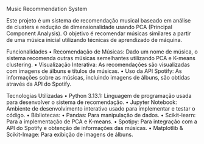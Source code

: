 Music Recommendation System

Este projeto é um sistema de recomendação musical baseado em análise de clusters e redução de dimensionalidade usando PCA (Principal Component Analysis). O objetivo é recomendar músicas similares a partir de uma música inicial utilizando técnicas de aprendizado de máquina.

Funcionalidades
	•	Recomendação de Músicas: Dado um nome de música, o sistema recomenda outras músicas semelhantes utilizando PCA e K-means clustering.
	•	Visualização Interativa: As recomendações são visualizadas com imagens de álbuns e títulos de músicas.
	•	Uso da API Spotify: As informações sobre as músicas, incluindo imagens de álbuns, são obtidas através da API do Spotify.

 Tecnologias Utilizadas
	•	Python 3.13.1: Linguagem de programação usada para desenvolver o sistema de recomendação.
	•	Jupyter Notebook: Ambiente de desenvolvimento interativo usado para implementar e testar o código.
	•	Bibliotecas:
	•	Pandas: Para manipulação de dados.
	•	Scikit-learn: Para a implementação de PCA e K-means.
	•	Spotipy: Para integração com a API do Spotify e obtenção de informações das músicas.
	•	Matplotlib & Scikit-Image: Para exibição de imagens de álbuns.

